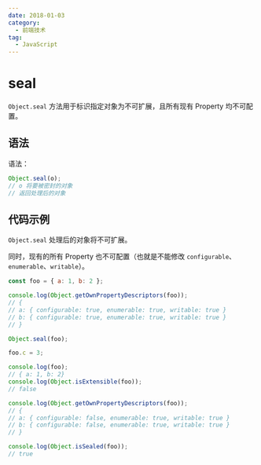```yaml
---
date: 2018-01-03
category:
  - 前端技术
tag:
  - JavaScript
---
```


# seal

`Object.seal` 方法用于标识指定对象为不可扩展，且所有现有 Property 均不可配置。

## 语法

语法：

```js
Object.seal(o);
// o 将要被密封的对象
// 返回处理后的对象
```

## 代码示例

`Object.seal` 处理后的对象将不可扩展。

同时，现有的所有 Property 也不可配置（也就是不能修改 `configurable`、`enumerable`、`writable`）。

```js
const foo = { a: 1, b: 2 };

console.log(Object.getOwnPropertyDescriptors(foo));
// {
// a: { configurable: true, enumerable: true, writable: true }
// b: { configurable: true, enumerable: true, writable: true }
// }

Object.seal(foo);

foo.c = 3;

console.log(foo);
// { a: 1, b: 2}
console.log(Object.isExtensible(foo));
// false

console.log(Object.getOwnPropertyDescriptors(foo));
// {
// a: { configurable: false, enumerable: true, writable: true }
// b: { configurable: false, enumerable: true, writable: true }
// }

console.log(Object.isSealed(foo));
// true
```
